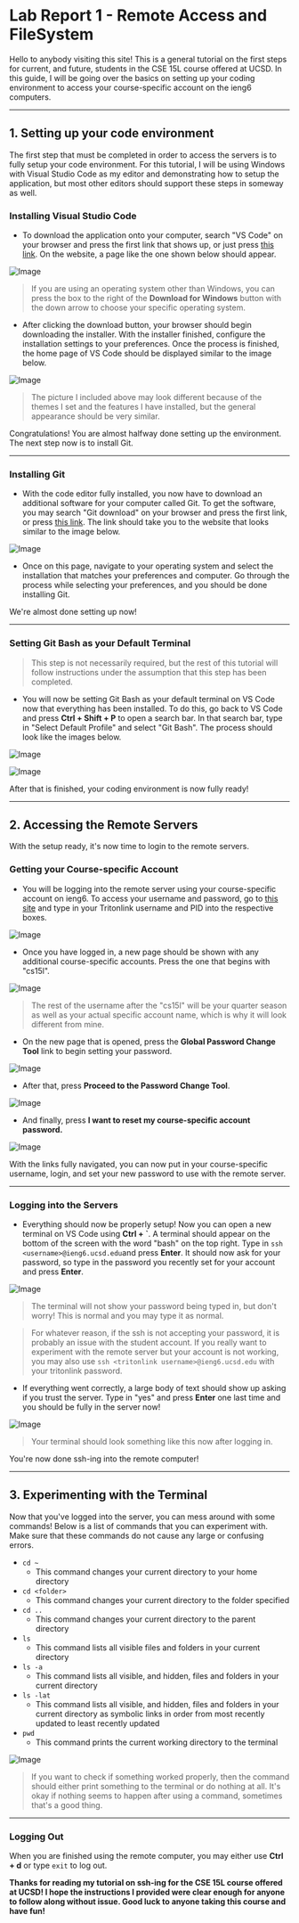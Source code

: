# Lab Report 1 - Remote Access and FileSystem

Hello to anybody visiting this site! This is a general tutorial on the first steps for current, and future, students in the CSE 15L course offered at UCSD. In this guide, I will be going over the basics on setting up your coding environment to access your course-specific account on the ieng6 computers.  

___

## 1. Setting up your code environment

The first step that must be completed in order to access the servers is to fully setup your code environment. For this tutorial, I will be using Windows with Visual Studio Code as my editor and demonstrating how to setup the application, but most other editors should support these steps in someway as well.  

### Installing Visual Studio Code

* To download the application onto your computer, search "VS Code" on your browser and press the first link that shows up, or just press 
[this link](https://code.visualstudio.com/). On the website, a page like the one shown below should appear.

![Image](lab-report-1-imgs/vscodedl.jpg)

> If you are using an operating system other than Windows, you can press the box to the right of the **Download for Windows** button with the down arrow to choose your specific operating system.

* After clicking the download button, your browser should begin downloading the installer. With the installer finished, configure the installation settings to your preferences. Once the process is finished, the home page of VS Code should be displayed similar to the image below.

![Image](lab-report-1-imgs/vscodehomepage.jpg)

> The picture I included above may look different because of the themes I set and the features I have installed, but the general appearance should be very similar.

Congratulations! You are almost halfway done setting up the environment. The next step now is to install Git.

___

### Installing Git

* With the code editor fully installed, you now have to download an additional software for your computer called Git. To get the software, you may search "Git download" on your browser and press the first link, or press [this link](https://git-scm.com/downloads). The link should take you to the website that looks similar to the image below.

![Image](lab-report-1-imgs/gitdl.jpg)

* Once on this page, navigate to your operating system and select the installation that matches your preferences and computer. Go through the process while selecting your preferences, and you should be done installing Git. 

We're almost done setting up now!

___

### Setting Git Bash as your Default Terminal

> This step is not necessarily required, but the rest of this tutorial will follow instructions under the assumption that this step has been completed.

* You will now be setting Git Bash as your default terminal on VS Code now that everything has been installed. To do this, go back to VS Code and press **Ctrl + Shift + P** to open a search bar. In that search bar, type in "Select Default Profile" and select "Git Bash". The process should look like the images below. 

![Image](lab-report-1-imgs/gitdefprof.jpg)

![Image](lab-report-1-imgs/setgitdefprof.jpg)

After that is finished, your coding environment is now fully ready!

___

## 2. Accessing the Remote Servers

With the setup ready, it's now time to login to the remote servers. 

### Getting your Course-specific Account

* You will be logging into the remote server using your course-specific account on ieng6. To access your username and password, go to [this site](https://sdacs.ucsd.edu/~icc/index.php) and type in your Tritonlink username and PID into the respective boxes. 

![Image](lab-report-1-imgs/accountlookupinitial.jpg)

* Once you have logged in, a new page should be shown with any additional course-specific accounts. Press the one that begins with "cs15l".

![Image](lab-report-1-imgs/accountlookupsecond.jpg)

> The rest of the username after the "cs15l" will be your quarter season as well as your actual specific account name, which is why it will look different from mine.

* On the new page that is opened, press the **Global Password Change Tool** link to begin setting your password. 

![Image](lab-report-1-imgs/accountpassresetinitial.jpg)

* After that, press **Proceed to the Password Change Tool**.

![Image](lab-report-1-imgs/accountpassresetsecond.jpg)

* And finally, press **I want to reset my course-specific account password.** 

![Image](lab-report-1-imgs/accountpassresetfinal.jpg)

With the links fully navigated, you can now put in your course-specific username, login, and set your new password to use with the remote server.

___

### Logging into the Servers

* Everything should now be properly setup! Now you can open a new terminal on VS Code using **Ctrl + \`**. A terminal should appear on the bottom of the screen with the word "bash" on the top right. Type in `ssh <username>@ieng6.ucsd.edu`and press **Enter**. It should now ask for your password, so type in the password you recently set for your account and press **Enter**.

![Image](lab-report-1-imgs/sshfirst.jpg)

> The terminal will not show your password being typed in, but don't worry! This is normal and you may type it as normal.

> For whatever reason, if the ssh is not accepting your password, it is probably an issue with the student account. If you really want to experiment with the remote server but your account is not working, you may also use `ssh <tritonlink username>@ieng6.ucsd.edu` with your tritonlink password.

* If everything went correctly, a large body of text should show up asking if you trust the server. Type in "yes" and press **Enter** one last time and you should be fully in the server now! 

![Image](lab-report-1-imgs/sshfinal.jpg)

> Your terminal should look something like this now after logging in.

You're now done ssh-ing into the remote computer!

___

## 3. Experimenting with the Terminal

Now that you've logged into the server, you can mess around with some commands! Below is a list of commands that you can experiment with. Make sure that these commands do not cause any large or confusing errors.

* `cd ~`
  * This command changes your current directory to your home directory
* `cd <folder>`
  * This command changes your current directory to the folder specified
* `cd ..`
  * This command changes your current directory to the parent directory 
* `ls`
  * This command lists all visible files and folders in your current directory
* `ls -a`
  * This command lists all visible, and hidden, files and folders in your current directory
* `ls -lat`
  * This command lists all visible, and hidden, files and folders in your current directory as symbolic links in order from most recently updated to least recently updated
* `pwd`
  * This command prints the current working directory to the terminal

![Image](lab-report-1-imgs/terminalcommands.jpg)
> If you want to check if something worked properly, then the command should either print something to the terminal or do nothing at all. It's okay if nothing seems to happen after using a command, sometimes that's a good thing.

___

### Logging Out

When you are finished using the remote computer, you may either use **Ctrl + d** or type `exit` to log out.

**Thanks for reading my tutorial on ssh-ing for the CSE 15L course offered at UCSD! I hope the instructions I provided were clear enough for anyone to follow along without issue. Good luck to anyone taking this course and have fun!**

